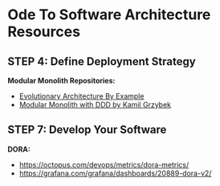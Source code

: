 # Ode To Software Architecture Resources

## STEP 4: Define Deployment Strategy

**Modular Monolith Repositories:**
- [Evolutionary Architecture By Example](https://github.com/evolutionary-architecture/evolutionary-architecture-by-example)
- [Modular Monolith with DDD by Kamil Grzybek](https://github.com/kgrzybek/modular-monolith-with-ddd)

## STEP 7: Develop Your Software

**DORA:**
- https://octopus.com/devops/metrics/dora-metrics/
- https://grafana.com/grafana/dashboards/20889-dora-v2/
